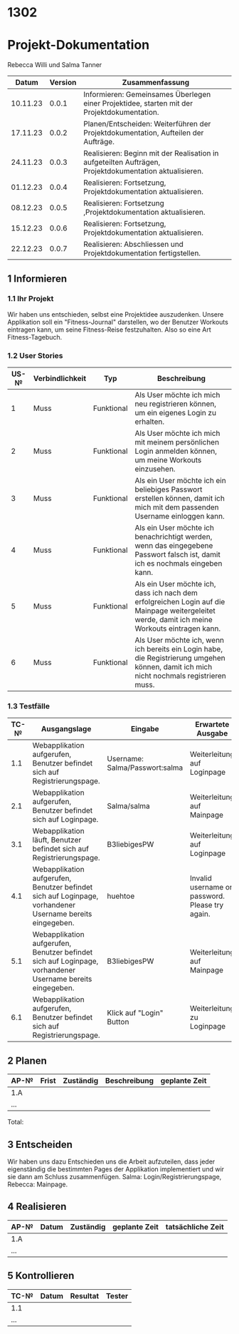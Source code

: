 # 1302

# Projekt-Dokumentation


Rebecca Willi und Salma Tanner

| Datum | Version | Zusammenfassung                                              |
| ----- | ------- | ------------------------------------------------------------ |
|   10.11.23    | 0.0.1   | Informieren: Gemeinsames Überlegen einer Projektidee, starten mit der Projektdokumentation. |
|   17.11.23    | 0.0.2   |  Planen/Entscheiden: Weiterführen der Projektdokumentation, Aufteilen der Aufträge.                                                            |
|   24.11.23    | 0.0.3   |   Realisieren: Beginn mit der Realisation in aufgeteilten Aufträgen, Projektdokumentation aktualisieren.                                                           |
|   01.12.23    | 0.0.4  | Realisieren: Fortsetzung, Projektdokumentation aktualisieren. |
|   08.12.23 | 0.0.5  | Realisieren: Fortsetzung ,Projektdokumentation aktualisieren. |
|   15.12.23    | 0.0.6 |Realisieren: Fortsetzung, Projektdokumentation aktualisieren. |
|   22.12.23    | 0.0.7  | Realisieren: Abschliessen und Projektdokumentation fertigstellen. |

## 1 Informieren

### 1.1 Ihr Projekt

Wir haben uns entschieden, selbst eine Projektidee auszudenken. Unsere Applikation soll ein "Fitness-Journal" darstellen, wo der Benutzer Workouts eintragen kann, um seine Fitness-Reise festzuhalten. Also so eine Art Fitness-Tagebuch.


### 1.2 User Stories

| US-№ | Verbindlichkeit | Typ  | Beschreibung                       |
| ---- | --------------- | ---- | ---------------------------------- |
| 1    |    Muss          |  Funktional    | Als User möchte ich mich neu registrieren können, um ein eigenes Login zu erhalten.    |
| 2  |      Muss           |  Funktional    |  Als User möchte ich mich mit meinem persönlichen Login anmelden können, um meine Workouts einzusehen.                                 |
| 3  |   Muss              |  Funktional    |    Als ein User möchte ich ein beliebiges Passwort erstellen können, damit ich mich mit dem passenden Username einloggen kann.                                |
| 4  |    Muss             |  Funktional    |    Als ein User möchte ich benachrichtigt werden, wenn das eingegebene Passwort falsch ist, damit ich es nochmals eingeben kann.                                |
| 5 |    Muss             |  Funktional    | Als ein User möchte ich, dass ich nach dem erfolgreichen Login auf die Mainpage weitergeleitet werde, damit ich meine Workouts eintragen kann.                                   |
| 6    |    Muss          |  Funktional    | Als User möchte ich, wenn ich bereits ein Login habe, die Registrierung umgehen können, damit ich mich nicht nochmals registrieren muss.     |


### 1.3 Testfälle

| TC-№ | Ausgangslage | Eingabe | Erwartete Ausgabe |
| ---- | ------------ | ------- | ----------------- |
| 1.1  |   Webapplikation aufgerufen, Benutzer befindet sich auf Registrierungspage.           |   Username: Salma/Passwort:salma| Weiterleitung auf Loginpage                   |
| 2.1  |  Webapplikation aufgerufen, Benutzer befindet sich auf Loginpage.            |  Salma/salma       |   Weiterleitung auf Mainpage                |
| 3.1  |   Webapplikation läuft, Benutzer befindet sich auf Registrierungspage.           |  B3liebigesPW       |     Weiterleitung auf Loginpage               |
| 4.1  |  Webapplikation aufgerufen, Benutzer befindet sich auf Loginpage, vorhandener Username bereits eingegeben.            |   huehtoe      |   Invalid username or password. Please try again.                |
| 5.1  |   Webapplikation aufgerufen, Benutzer befindet sich auf Loginpage, vorhandener Username bereits eingegeben.             |  B3liebigesPW       |   Weiterleitung auf Mainpage                |
| 6.1  |   Webapplikation aufgerufen, Benutzer befindet sich auf Registrierungspage.            |  Klick auf "Login" Button       |    Weiterleitung zu Loginpage               |




## 2 Planen

| AP-№ | Frist | Zuständig | Beschreibung | geplante Zeit |
| ---- | ----- | --------- | ------------ | ------------- |
| 1.A  |       |           |              |               |
| ...  |       |           |              |               |

Total: 

## 3 Entscheiden

Wir haben uns dazu Entschieden uns die Arbeit aufzuteilen, dass jeder eigenständig die bestimmten Pages der Applikation implementiert und wir sie dann am Schluss zusammenfügen. Salma: Login/Registrierungspage, Rebecca: Mainpage.

## 4 Realisieren

| AP-№ | Datum | Zuständig | geplante Zeit | tatsächliche Zeit |
| ---- | ----- | --------- | ------------- | ----------------- |
| 1.A  |       |           |               |                   |
| ...  |       |           |               |                   |



## 5 Kontrollieren

| TC-№ | Datum | Resultat | Tester |
| ---- | ----- | -------- | ------ |
| 1.1  |       |          |        |
| ...  |       |          |        |



